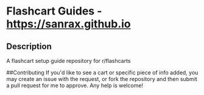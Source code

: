 # Flashcart Guides - https://sanrax.github.io

## Description
A flashcart setup guide repository for r/flashcarts

##Contributing
If you'd like to see a cart or specific piece of info added, you may create an issue with the request, or fork the repository and then submit a pull request for me to approve. Any help is welcome!
